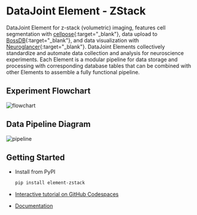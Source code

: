 # DataJoint Element - ZStack

DataJoint Element for z-stack (volumetric) imaging, features cell segmentation with 
[cellpose](https://github.com/MouseLand/cellpose){:target="_blank"}, data upload to 
[BossDB](https://bossdb.org/){:target="_blank"}, and data visualization with 
[Neuroglancer](https://github.com/google/neuroglancer){:target="_blank"}. DataJoint Elements collectively standardize and automate data collection and analysis for neuroscience experiments. Each Element is a modular pipeline for data storage and processing with corresponding database tables that can be combined with other Elements to assemble a fully functional pipeline.

## Experiment Flowchart

![flowchart](https://raw.githubusercontent.com/datajoint/element-zstack/main/images/flowchart.svg)

## Data Pipeline Diagram

![pipeline](https://raw.githubusercontent.com/datajoint/element-zstack/main/images/pipeline.svg)

## Getting Started

+ Install from PyPI

     ```bash
     pip install element-zstack
     ```

+ [Interactive tutorial on GitHub Codespaces](https://github.com/datajoint/workflow-zstack#interactive-tutorial)

+ [Documentation](https://datajoint.com/docs/elements/element-zstack)
